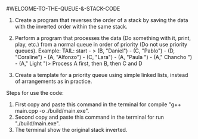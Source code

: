 #WELCOME-TO-THE-QUEUE-&-STACK-CODE

1. Create a program that reverses the order of a stack by saving the data with the inverted order 
within the same stack.

2. Perform a program that processes the data (Do something with it, print, play, etc.) 
from a normal queue in order of priority (Do not use priority queues). 
Example: TAIL: start - > (B, "Daniel") - (C, "Pablo") - (D, "Coraline") - (A, "Alfonzo") - (C, "Lara") - (A, "Paula ") - (A," Chancho ") - (A," Light ")> 
Process A first, then B, then C and D 

3. Create a template for a priority queue using simple linked lists, instead of 
arrangements as in practice.

Steps for use the code:

1. First copy and paste this command in the terminal for compile "g++ main.cpp -o ./build/main.exe".
2. Second copy and paste this command in the terminal for run "./build/main.exe".
3. The terminal show the original stack inverted.